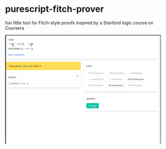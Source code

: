 # purescript-fitch-prover
fun little tool for Fitch-style proofs inspired by a Stanford logic course on Coursera

![demo](./fitch.gif)
